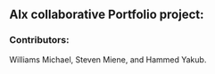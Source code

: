 ## Alx collaborative Portfolio project:
### Contributors:
Williams Michael,
Steven Miene, and
Hammed Yakub.

